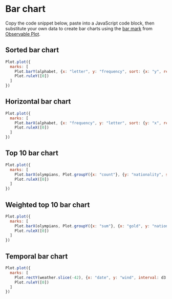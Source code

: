 # Bar chart

Copy the code snippet below, paste into a JavaScript code block, then substitute your own data to create bar charts using the [bar mark](https://observablehq.com/plot/marks/bar) from [Observable Plot](https://observablehq.com/plot/). 

## Sorted bar chart

```js echo
Plot.plot({
  marks: [
    Plot.barY(alphabet, {x: "letter", y: "frequency", sort: {x: "y", reverse: true}}),
    Plot.ruleY([0])
  ]
})
```

## Horizontal bar chart

```js echo
Plot.plot({
  marks: [
    Plot.barX(alphabet, {x: "frequency", y: "letter", sort: {y: "x", reverse: true}}),
    Plot.ruleX([0])
  ]
})
```

## Top 10 bar chart

```js echo
Plot.plot({
  marks: [
    Plot.barX(olympians, Plot.groupY({x: "count"}, {y: "nationality", sort: {y: "x", reverse: true, limit: 10}})),
    Plot.ruleX([0])
  ]
})
```

## Weighted top 10 bar chart

```js echo
Plot.plot({
  marks: [
    Plot.barX(olympians, Plot.groupY({x: "sum"}, {x: "gold", y: "nationality", sort: {y: "x", reverse: true, limit: 10}})),
    Plot.ruleX([0])
  ]
})
```

## Temporal bar chart

```js echo
Plot.plot({
  marks: [
    Plot.rectY(weather.slice(-42), {x: "date", y: "wind", interval: d3.utcDay}),
    Plot.ruleY([0])
  ]
})
```
